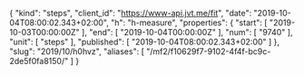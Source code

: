 {
  "kind": "steps",
  "client_id": "https://www-api.jvt.me/fit",
  "date": "2019-10-04T08:00:02.343+02:00",
  "h": "h-measure",
  "properties": {
    "start": [
      "2019-10-03T00:00:00Z"
    ],
    "end": [
      "2019-10-04T00:00:00Z"
    ],
    "num": [
      "9740"
    ],
    "unit": [
      "steps"
    ],
    "published": [
      "2019-10-04T08:00:02.343+02:00"
    ]
  },
  "slug": "2019/10/h0hvz",
  "aliases": [
    "/mf2/f10629f7-9102-4f4f-bc9c-2de5f0fa8150/"
  ]
}
